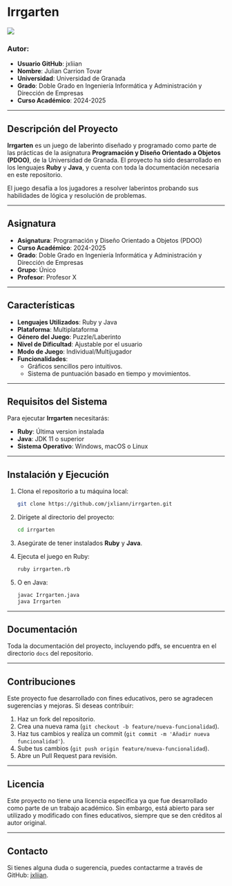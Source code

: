 # Irrgarten

<img src="https://projects-static.raspberrypi.org/projects/rpg/068764654312aecc1f50b8e9296fdaeb33d0f45f/es-ES/images/rpg.png" >

### Autor:
- **Usuario GitHub**: jxliian 
- **Nombre**: Julian Carrion Tovar
- **Universidad**: Universidad de Granada
- **Grado**: Doble Grado en Ingeniería Informática y Administración y Dirección de Empresas
- **Curso Académico**: 2024-2025

---

## Descripción del Proyecto
**Irrgarten** es un juego de laberinto diseñado y programado como parte de las prácticas de la asignatura **Programación y Diseño Orientado a Objetos (PDOO)**, de la Universidad de Granada. El proyecto ha sido desarrollado en los lenguajes **Ruby** y **Java**, y cuenta con toda la documentación necesaria en este repositorio.

El juego desafía a los jugadores a resolver laberintos probando sus habilidades de lógica y resolución de problemas.

---

## Asignatura

- **Asignatura**: Programación y Diseño Orientado a Objetos (PDOO)
- **Curso Académico**: 2024-2025
- **Grado**: Doble Grado en Ingeniería Informática y Administración y Dirección de Empresas
- **Grupo**: Único
- **Profesor**: Profesor X

---

## Características

- **Lenguajes Utilizados**: Ruby y Java
- **Plataforma**: Multiplataforma
- **Género del Juego**: Puzzle/Laberinto
- **Nivel de Dificultad**: Ajustable por el usuario
- **Modo de Juego**: Individual/Multijugador
- **Funcionalidades**:
  - Gráficos sencillos pero intuitivos.
  - Sistema de puntuación basado en tiempo y movimientos.

---

## Requisitos del Sistema

Para ejecutar **Irrgarten** necesitarás:

- **Ruby**: Última version instalada
- **Java**: JDK 11 o superior
- **Sistema Operativo**: Windows, macOS o Linux

---

## Instalación y Ejecución

1. Clona el repositorio a tu máquina local:
    ```bash
    git clone https://github.com/jxliann/irrgarten.git
    ```

2. Dirígete al directorio del proyecto:
    ```bash
    cd irrgarten
    ```

3. Asegúrate de tener instalados **Ruby** y **Java**.

4. Ejecuta el juego en Ruby:
    ```bash
    ruby irrgarten.rb
    ```

5. O en Java:
    ```bash
    javac Irrgarten.java
    java Irrgarten
    ```

---

## Documentación

Toda la documentación del proyecto, incluyendo pdfs, se encuentra en el directorio `docs` del repositorio.

---

## Contribuciones

Este proyecto fue desarrollado con fines educativos, pero se agradecen sugerencias y mejoras. Si deseas contribuir:

1. Haz un fork del repositorio.
2. Crea una nueva rama (`git checkout -b feature/nueva-funcionalidad`).
3. Haz tus cambios y realiza un commit (`git commit -m 'Añadir nueva funcionalidad'`).
4. Sube tus cambios (`git push origin feature/nueva-funcionalidad`).
5. Abre un Pull Request para revisión.

---

## Licencia

Este proyecto no tiene una licencia específica ya que fue desarrollado como parte de un trabajo académico. Sin embargo, está abierto para ser utilizado y modificado con fines educativos, siempre que se den créditos al autor original.

---

## Contacto

Si tienes alguna duda o sugerencia, puedes contactarme a través de GitHub: [jxliian](https://github.com/jxliian).
